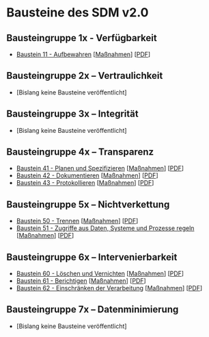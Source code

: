 # Bausteine des SDM v2.0

## Bausteingruppe 1x - Verfügbarkeit

* [Baustein 11 - Aufbewahren](/baustein_11/baustein_11.md) [[Maßnahmen](baustein_11/massnahmen_11.csv)] [[PDF](https://www.datenschutz-mv.de/static/DS/Dateien/Datenschutzmodell/Bausteine/SDM-V2.0_Aufbewahren_V1.0.pdf)]

## Bausteingruppe 2x – Vertraulichkeit

* [Bislang keine Bausteine veröffentlicht]

## Bausteingruppe 3x – Integrität

* [Bislang keine Bausteine veröffentlicht]

## Bausteingruppe 4x – Transparenz

* [Baustein 41 - Planen und Spezifizieren](/baustein_41/baustein_41.md) [[Maßnahmen](baustein_41/massnahmen_41.csv)] [[PDF](https://www.datenschutz-mv.de/static/DS/Dateien/Datenschutzmodell/Bausteine/SDM-V2.0b_Planen_Spezifizieren_V1.0.pdf)]
* [Baustein 42 - Dokumentieren](/baustein_42/baustein_42.md) [[Maßnahmen](baustein_42/massnahmen_42.csv)] [[PDF](https://www.datenschutz-mv.de/static/DS/Dateien/Datenschutzmodell/Bausteine/SDM-V2.0_Dokumentieren_V1.0a.pdf)]
* [Baustein 43 - Protokollieren](/baustein_43/baustein_43.md) [[Maßnahmen](baustein_43/massnahmen_43.csv)] [[PDF](https://www.datenschutz-mv.de/static/DS/Dateien/Datenschutzmodell/Bausteine/SDM-V2.0_Protokollieren_V1.0a.pdf)]

## Bausteingruppe 5x – Nichtverkettung

* [Baustein 50 - Trennen](/baustein_50/baustein_50.md) [[Maßnahmen](baustein_50/massnahmen_50.csv)] [[PDF](https://www.datenschutz-mv.de/static/DS/Dateien/Datenschutzmodell/Bausteine/SDM-V2.0_Trennen_V1.0.pdf)]
* [Baustein 51 - Zugriffe aus Daten, Systeme und Prozesse regeln](baustein_51/baustein_51.md) [[Maßnahmen](baustein_51/massnahmen_51.csv)] [[PDF](https://www.datenschutz-mv.de/static/DS/Dateien/Datenschutzmodell/Bausteine/SDM-V2.0b_Zugriffe_regeln_V1.0.pdf)]

## Bausteingruppe 6x – Intervenierbarkeit

* [Baustein 60 - Löschen und Vernichten](/baustein_60/baustein_60.md) [[Maßnahmen](baustein_60/massnahmen_60.csv)] [[PDF](https://www.datenschutz-mv.de/static/DS/Dateien/Datenschutzmodell/Bausteine/SDM-V2.0_L%C3%B6schen_und_Vernichten_V1.0a.pdf)]
* [Baustein 61 - Berichtigen](/baustein_61/baustein_61.md) [[Maßnahmen](baustein_61/massnahmen_61.csv)] [[PDF](https://www.datenschutz-mv.de/static/DS/Dateien/Datenschutzmodell/Bausteine/SDM-V2.0_Berichtigen_V1.0.pdf)]
* [Baustein 62 - Einschränken der Verarbeitung](/baustein_62/baustein_62.md) [[Maßnahmen](baustein_62/massnahmen_62.csv)] [[PDF](https://www.datenschutz-mv.de/static/DS/Dateien/Datenschutzmodell/Bausteine/SDM-V2.0_Einschr%C3%A4nken_V1.0.pdf)]

## Bausteingruppe 7x – Datenminimierung

* [Bislang keine Bausteine veröffentlicht]
